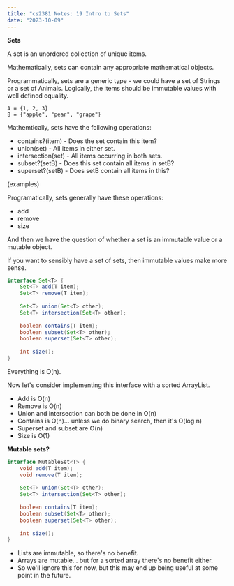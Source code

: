 ```yaml
---
title: "cs2381 Notes: 19 Intro to Sets"
date: "2023-10-09"
---
```


**Sets**

A set is an unordered collection of unique items.

Mathematically, sets can contain any appropriate mathematical objects.

Programmatically, sets are a generic type - we could have a set of
Strings or a set of Animals. Logically, the items should be immutable
values with well defined equality.

```
A = {1, 2, 3}
B = {"apple", "pear", "grape"}
```

Mathemtically, sets have the following operations:

 - contains?(item) - Does the set contain this item?
 - union(set) - All items in either set.
 - intersection(set) - All items occurring in both sets.
 - subset?(setB) - Does this set contain all items in setB?
 - superset?(setB) - Does setB contain all items in this?

(examples)

Programatically, sets generally have these operations:

 - add
 - remove
 - size

And then we have the question of whether a set is an immutable value
or a mutable object. 

If you want to sensibly have a set of sets, then immutable values make
more sense.

```java
interface Set<T> {
    Set<T> add(T item);
    Set<T> remove(T item);
    
    Set<T> union(Set<T> other);
    Set<T> intersection(Set<T> other);
    
    boolean contains(T item);
    boolean subset(Set<T> other);
    boolean superset(Set<T> other);
    
    int size();
}
```

Everything is O(n).

Now let's consider implementing this interface with a sorted ArrayList.

 - Add is O(n)
 - Remove is O(n)
 - Union and intersection can both be done in O(n)
 - Contains is O(n)... unless we do binary search, then it's O(log n)
 - Superset and subset are O(n)
 - Size is O(1)


**Mutable sets?**

```java
interface MutableSet<T> {
    void add(T item);
    void remove(T item);
    
    Set<T> union(Set<T> other);
    Set<T> intersection(Set<T> other);
    
    boolean contains(T item);
    boolean subset(Set<T> other);
    boolean superset(Set<T> other);
    
    int size();
}
```

 - Lists are immutable, so there's no benefit.
 - Arrays are mutable... but for a sorted array there's no benefit
   either.
 - So we'll ignore this for now, but this may end up being useful
   at some point in the future.
